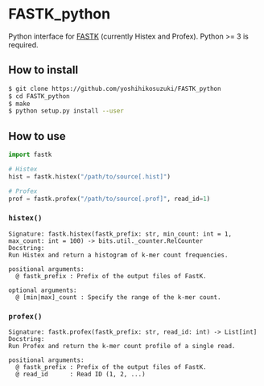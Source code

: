 # FASTK_python

Python interface for [FASTK](https://github.com/thegenemyers/FASTK) (currently Histex and Profex). Python >= 3 is required.

## How to install

```bash
$ git clone https://github.com/yoshihikosuzuki/FASTK_python
$ cd FASTK_python
$ make
$ python setup.py install --user
```

## How to use

```python
import fastk

# Histex
hist = fastk.histex("/path/to/source[.hist]")

# Profex
prof = fastk.profex("/path/to/source[.prof]", read_id=1)
```

### `histex()`

```
Signature: fastk.histex(fastk_prefix: str, min_count: int = 1, max_count: int = 100) -> bits.util._counter.RelCounter
Docstring:
Run Histex and return a histogram of k-mer count frequencies.

positional arguments:
  @ fastk_prefix : Prefix of the output files of FastK.

optional arguments:
  @ [min|max]_count : Specify the range of the k-mer count.
```

### `profex()`

```
Signature: fastk.profex(fastk_prefix: str, read_id: int) -> List[int]
Docstring:
Run Profex and return the k-mer count profile of a single read.

positional arguments:
  @ fastk_prefix : Prefix of the output files of FastK.
  @ read_id      : Read ID (1, 2, ...)
```
